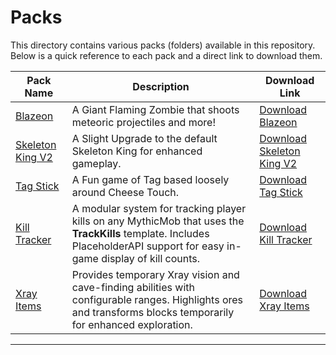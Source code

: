 # Packs

This directory contains various packs (folders) available in this repository. Below is a quick reference to each pack and a direct link to download them.

| Pack Name                                          | Description                                                               | Download Link                                                                                                                       |
|----------------------------------------------------|---------------------------------------------------------------------------|-------------------------------------------------------------------------------------------------------------------------------------|
| [Blazeon](Packs/Blazeon) | A Giant Flaming Zombie that shoots meteoric projectiles and more! | [Download Blazeon](https://downgit.github.io/#/home?url=https://github.com/SkyKiller6363/Skys-Mobs/new/main/Packs/Blazeon) |
| [Skeleton King V2](Packs/SkeletonKingV2) | A Slight Upgrade to the default Skeleton King for enhanced gameplay. | [Download Skeleton King V2](https://downgit.github.io/#/home?url=https://github.com/SkyKiller6363/Skys-Mobs/tree/main/Packs/SkeletonKingV2) |
| [Tag Stick](Packs/TagStick)           | A Fun game of Tag based loosely around Cheese Touch. | [Download Tag Stick](https://downgit.github.io/#/home?url=https://github.com/SkyKiller6363/Skys-Mobs/tree/main/Packs/TagStick) |
| [Kill Tracker](Packs/KillTracker) | A modular system for tracking player kills on any MythicMob that uses the **TrackKills** template. Includes PlaceholderAPI support for easy in-game display of kill counts. | [Download Kill Tracker](https://downgit.github.io/#/home?url=https://github.com/SkyKiller6363/Skys-Mobs/tree/main/Packs/KillTracker) |
| [Xray Items](Packs/Xray) | Provides temporary Xray vision and cave-finding abilities with configurable ranges. Highlights ores and transforms blocks temporarily for enhanced exploration. | [Download Xray Items](https://downgit.github.io/#/home?url=https://github.com/SkyKiller6363/Skys-Mobs/tree/main/Packs/Xray) |

---  
